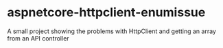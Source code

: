 # aspnetcore-httpclient-enumissue
A small project showing the problems with HttpClient and getting an array from an API controller
